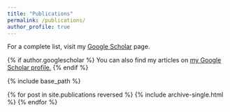```yaml
---
title: "Publications"
permalink: /publications/
author_profile: true
---
```


For a complete list, visit my [Google Scholar](https://scholar.google.com/citations?user=evd0C28AAAAJ&hl=en) page.

{% if author.googlescholar %}
  You can also find my articles on <u><a href="{{author.googlescholar}}">my Google Scholar profile</a>.</u>
{% endif %}

{% include base_path %}

{% for post in site.publications reversed %}
  {% include archive-single.html %}
{% endfor %}

